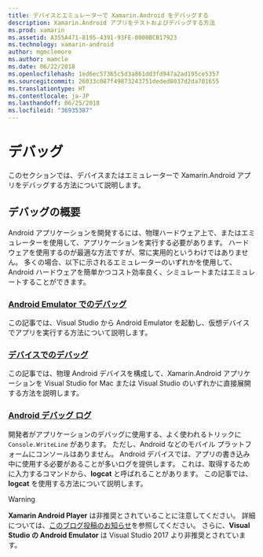 ```yaml
---
title: デバイスとエミュレーターで Xamarin.Android をデバッグする
description: Xamarin.Android アプリをテストおよびデバッグする方法
ms.prod: xamarin
ms.assetid: A355A471-8195-4391-93FE-0000BCB17923
ms.technology: xamarin-android
author: mgmclemore
ms.author: mamcle
ms.date: 06/22/2018
ms.openlocfilehash: 1ed6ec57365c5d3a861dd3fd947a2ad195ce5357
ms.sourcegitcommit: 26033c087f49873243751deded8037d2da701655
ms.translationtype: HT
ms.contentlocale: ja-JP
ms.lasthandoff: 06/25/2018
ms.locfileid: "36935387"
---
```

# <a name="debugging"></a>デバッグ

このセクションでは、デバイスまたはエミュレーターで Xamarin.Android アプリをデバッグする方法について説明します。

## <a name="debugging-overview"></a>デバッグの概要

Android アプリケーションを開発するには、物理ハードウェア上で、またはエミュレーターを使用して、アプリケーションを実行する必要があります。 ハードウェアを使用するのが最適な方法ですが、常に実用的というわけではありません。 多くの場合、以下に示されるエミュレーターのいずれかを使用して、Android ハードウェアを簡単かつコスト効率良く、シミュレートまたはエミュレートすることができます。

### <a name="debugging-on-the-android-emulatorandroiddeploy-testdebuggingdebug-on-emulatormd"></a>[Android Emulator でのデバッグ](~/android/deploy-test/debugging/debug-on-emulator.md)

この記事では、Visual Studio から Android Emulator を起動し、仮想デバイスでアプリを実行する方法について説明します。

### <a name="debugging-on-a-deviceandroiddeploy-testdebuggingdebug-on-devicemd"></a>[デバイスでのデバッグ](~/android/deploy-test/debugging/debug-on-device.md)

この記事では、物理 Android デバイスを構成して、Xamarin.Android アプリケーションを Visual Studio for Mac または Visual Studio のいずれかに直接展開する方法を説明します。

### <a name="android-debug-logandroiddeploy-testdebuggingandroid-debug-logmd"></a>[Android デバッグ ログ](~/android/deploy-test/debugging/android-debug-log.md)

開発者がアプリケーションのデバッグに使用する、よく使われるトリックに `Console.WriteLine` があります。 ただし、Android などのモバイル プラットフォームにコンソールはありません。 Android デバイスでは、アプリの書き込み中に使用する必要があることが多いログを提供します。 これは、取得するために入力するコマンドから、**logcat** と呼ばれることがあります。 この記事では、**logcat** を使用する方法について説明します。

> [!WARNING]
> 
  **Xamarin Android Player** は非推奨とされていることに注意してください。 詳細については、[このブログ投稿のお知らせ](https://blog.xamarin.com/live-from-dotnetconf-cycle-7-xamarin-studio-6-and-more/)を参照してください。 さらに、**Visual Studio の Android Emulator** は Visual Studio 2017 より非推奨とされています。
